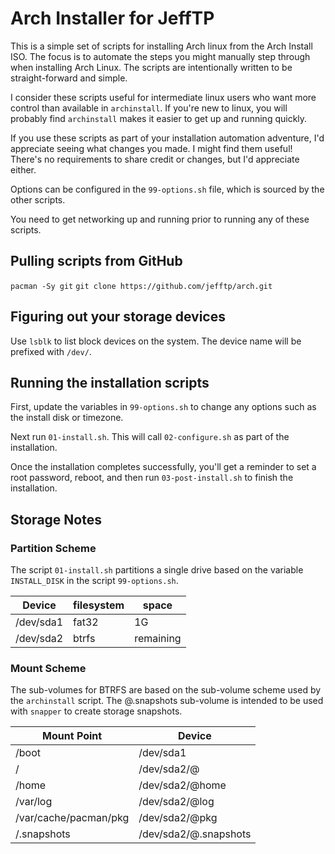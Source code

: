 # Arch Installer for JeffTP

This is a simple set of scripts for installing Arch linux from the Arch Install ISO. The focus is to automate the steps you might manually step through when installing Arch Linux. The scripts are intentionally written to be straight-forward and simple.

I consider these scripts useful for intermediate linux users who want more control than available in `archinstall`. If you're new to linux, you will probably find `archinstall` makes it easier to get up and running quickly.

If you use these scripts as part of your installation automation adventure, I'd appreciate seeing what changes you made. I might find them useful! There's no requirements to share credit or changes, but I'd appreciate either.

Options can be configured in the `99-options.sh` file, which is sourced by the other scripts.

You need to get networking up and running prior to running any of these scripts.

## Pulling scripts from GitHub

`pacman -Sy git`
`git clone https://github.com/jefftp/arch.git`

## Figuring out your storage devices

Use `lsblk` to list block devices on the system. The device name will be prefixed with `/dev/`.

## Running the installation scripts

First, update the variables in `99-options.sh` to change any options such as the install disk or timezone.

Next run `01-install.sh`. This will call `02-configure.sh` as part of the installation.

Once the installation completes successfully, you'll get a reminder to set a root password, reboot, and then run `03-post-install.sh` to finish the installation.

## Storage Notes

### Partition Scheme

The script `01-install.sh` partitions a single drive based on the variable `INSTALL_DISK` in the script `99-options.sh`.

| Device    | filesystem | space     |
| --------- | ---------- | --------- |
| /dev/sda1 | fat32      | 1G        |
| /dev/sda2 | btrfs      | remaining |

### Mount Scheme

The sub-volumes for BTRFS are based on the sub-volume scheme used by the `archinstall` script. The @.snapshots sub-volume is intended to be used with `snapper` to create storage snapshots.

| Mount Point           | Device                |
| --------------------- | --------------------- |
| /boot                 | /dev/sda1             |
| /                     | /dev/sda2/@           |
| /home                 | /dev/sda2/@home       |
| /var/log              | /dev/sda2/@log        |
| /var/cache/pacman/pkg | /dev/sda2/@pkg        |
| /.snapshots           | /dev/sda2/@.snapshots |
